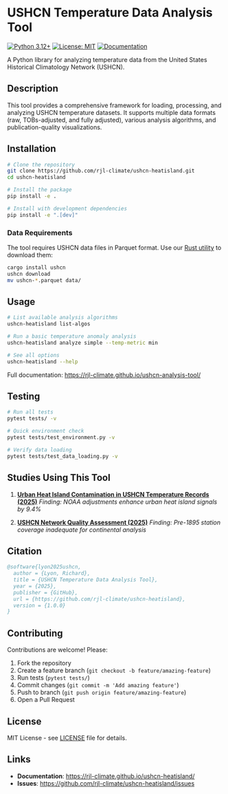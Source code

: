 # USHCN Temperature Data Analysis Tool

[![Python 3.12+](https://img.shields.io/badge/python-3.12+-blue.svg)](https://www.python.org/downloads/)
[![License: MIT](https://img.shields.io/badge/License-MIT-yellow.svg)](https://opensource.org/licenses/MIT)
[![Documentation](https://img.shields.io/badge/docs-mkdocs-blue)](https://rjl-climate.github.io/ushcn-heatisland/)

A Python library for analyzing temperature data from the United States Historical Climatology Network (USHCN).

## Description

This tool provides a comprehensive framework for loading, processing, and analyzing USHCN temperature datasets. It supports multiple data formats (raw, TOBs-adjusted, and fully adjusted), various analysis algorithms, and publication-quality visualizations.

## Installation

```bash
# Clone the repository
git clone https://github.com/rjl-climate/ushcn-heatisland.git
cd ushcn-heatisland

# Install the package
pip install -e .

# Install with development dependencies
pip install -e ".[dev]"
```

### Data Requirements

The tool requires USHCN data files in Parquet format. Use our [Rust utility](https://crates.io/crates/ushcn) to download them:

```bash
cargo install ushcn
ushcn download
mv ushcn-*.parquet data/
```

## Usage

```bash
# List available analysis algorithms
ushcn-heatisland list-algos

# Run a basic temperature anomaly analysis
ushcn-heatisland analyze simple --temp-metric min

# See all options
ushcn-heatisland --help
```

Full documentation: https://rjl-climate.github.io/ushcn-analysis-tool/

## Testing

```bash
# Run all tests
pytest tests/ -v

# Quick environment check
pytest tests/test_environment.py -v

# Verify data loading
pytest tests/test_data_loading.py -v
```

## Studies Using This Tool

1. **[Urban Heat Island Contamination in USHCN Temperature Records (2025)](https://rjl-climate.github.io/ushcn-heatisland/studies/uhii-contamination/)**
   _Finding: NOAA adjustments enhance urban heat island signals by 9.4%_

2. **[USHCN Network Quality Assessment (2025)](https://rjl-climate.github.io/ushcn-heatisland/studies/network-quality/)**
   _Finding: Pre-1895 station coverage inadequate for continental analysis_

## Citation

```bibtex
@software{lyon2025ushcn,
  author = {Lyon, Richard},
  title = {USHCN Temperature Data Analysis Tool},
  year = {2025},
  publisher = {GitHub},
  url = {https://github.com/rjl-climate/ushcn-heatisland},
  version = {1.0.0}
}
```

## Contributing

Contributions are welcome! Please:

1. Fork the repository
2. Create a feature branch (`git checkout -b feature/amazing-feature`)
3. Run tests (`pytest tests/`)
4. Commit changes (`git commit -m 'Add amazing feature'`)
5. Push to branch (`git push origin feature/amazing-feature`)
6. Open a Pull Request

## License

MIT License - see [LICENSE](LICENSE) file for details.

## Links

- **Documentation**: https://rjl-climate.github.io/ushcn-heatisland/
- **Issues**: https://github.com/rjl-climate/ushcn-heatisland/issues
